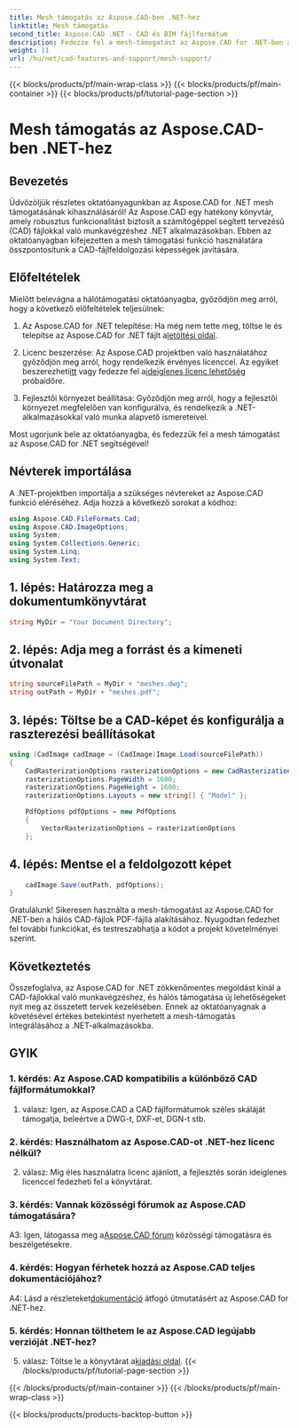 ```yaml
---
title: Mesh támogatás az Aspose.CAD-ben .NET-hez
linktitle: Mesh támogatás
second_title: Aspose.CAD .NET - CAD és BIM fájlformátum
description: Fedezze fel a mesh-támogatást az Aspose.CAD for .NET-ben a lépésenkénti oktatóanyagunk segítségével. A CAD-fájlokat könnyedén konvertálja PDF-be.
weight: 11
url: /hu/net/cad-features-and-support/mesh-support/
---
```


{{< blocks/products/pf/main-wrap-class >}}
{{< blocks/products/pf/main-container >}}
{{< blocks/products/pf/tutorial-page-section >}}

# Mesh támogatás az Aspose.CAD-ben .NET-hez

## Bevezetés

Üdvözöljük részletes oktatóanyagunkban az Aspose.CAD for .NET mesh támogatásának kihasználásáról! Az Aspose.CAD egy hatékony könyvtár, amely robusztus funkcionalitást biztosít a számítógéppel segített tervezésű (CAD) fájlokkal való munkavégzéshez .NET alkalmazásokban. Ebben az oktatóanyagban kifejezetten a mesh támogatási funkció használatára összpontosítunk a CAD-fájlfeldolgozási képességek javítására.

## Előfeltételek

Mielőtt belevágna a hálótámogatási oktatóanyagba, győződjön meg arról, hogy a következő előfeltételek teljesülnek:

1.  Az Aspose.CAD for .NET telepítése: Ha még nem tette meg, töltse le és telepítse az Aspose.CAD for .NET fájlt a[letöltési oldal](https://releases.aspose.com/cad/net/).

2.  Licenc beszerzése: Az Aspose.CAD projektben való használatához győződjön meg arról, hogy rendelkezik érvényes licenccel. Az egyiket beszerezheti[itt](https://purchase.aspose.com/buy) vagy fedezze fel a[ideiglenes licenc lehetőség](https://purchase.aspose.com/temporary-license/) próbaidőre.

3. Fejlesztői környezet beállítása: Győződjön meg arról, hogy a fejlesztői környezet megfelelően van konfigurálva, és rendelkezik a .NET-alkalmazásokkal való munka alapvető ismereteivel.

Most ugorjunk bele az oktatóanyagba, és fedezzük fel a mesh támogatást az Aspose.CAD for .NET segítségével!

## Névterek importálása

A .NET-projektben importálja a szükséges névtereket az Aspose.CAD funkció eléréséhez. Adja hozzá a következő sorokat a kódhoz:

```csharp
using Aspose.CAD.FileFormats.Cad;
using Aspose.CAD.ImageOptions;
using System;
using System.Collections.Generic;
using System.Linq;
using System.Text;

```

## 1. lépés: Határozza meg a dokumentumkönyvtárat

```csharp
string MyDir = "Your Document Directory";
```

## 2. lépés: Adja meg a forrást és a kimeneti útvonalat

```csharp
string sourceFilePath = MyDir + "meshes.dwg";
string outPath = MyDir + "meshes.pdf";
```

## 3. lépés: Töltse be a CAD-képet és konfigurálja a raszterezési beállításokat

```csharp
using (CadImage cadImage = (CadImage)Image.Load(sourceFilePath))
{
    CadRasterizationOptions rasterizationOptions = new CadRasterizationOptions();
    rasterizationOptions.PageWidth = 1600;
    rasterizationOptions.PageHeight = 1600;
    rasterizationOptions.Layouts = new string[] { "Model" };

    PdfOptions pdfOptions = new PdfOptions
    {
        VectorRasterizationOptions = rasterizationOptions
    };
```

## 4. lépés: Mentse el a feldolgozott képet

```csharp
    cadImage.Save(outPath, pdfOptions);
}
```

Gratulálunk! Sikeresen használta a mesh-támogatást az Aspose.CAD for .NET-ben a hálós CAD-fájlok PDF-fájllá alakításához. Nyugodtan fedezhet fel további funkciókat, és testreszabhatja a kódot a projekt követelményei szerint.

## Következtetés

Összefoglalva, az Aspose.CAD for .NET zökkenőmentes megoldást kínál a CAD-fájlokkal való munkavégzéshez, és hálós támogatása új lehetőségeket nyit meg az összetett tervek kezelésében. Ennek az oktatóanyagnak a követésével értékes betekintést nyerhetett a mesh-támogatás integrálásához a .NET-alkalmazásokba.

## GYIK

### 1. kérdés: Az Aspose.CAD kompatibilis a különböző CAD fájlformátumokkal?

1. válasz: Igen, az Aspose.CAD a CAD fájlformátumok széles skáláját támogatja, beleértve a DWG-t, DXF-et, DGN-t stb.

### 2. kérdés: Használhatom az Aspose.CAD-ot .NET-hez licenc nélkül?

2. válasz: Míg éles használatra licenc ajánlott, a fejlesztés során ideiglenes licenccel fedezheti fel a könyvtárat.

### 3. kérdés: Vannak közösségi fórumok az Aspose.CAD támogatására?

 A3: Igen, látogassa meg a[Aspose.CAD fórum](https://forum.aspose.com/c/cad/19) közösségi támogatásra és beszélgetésekre.

### 4. kérdés: Hogyan férhetek hozzá az Aspose.CAD teljes dokumentációjához?

 A4: Lásd a részleteket[dokumentáció](https://reference.aspose.com/cad/net/) átfogó útmutatásért az Aspose.CAD for .NET-hez.

### 5. kérdés: Honnan tölthetem le az Aspose.CAD legújabb verzióját .NET-hez?

 5. válasz: Töltse le a könyvtárat a[kiadási oldal](https://releases.aspose.com/cad/net/).
{{< /blocks/products/pf/tutorial-page-section >}}

{{< /blocks/products/pf/main-container >}}
{{< /blocks/products/pf/main-wrap-class >}}

{{< blocks/products/products-backtop-button >}}
